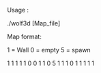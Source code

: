 Usage : 

./wolf3d [Map_file]

Map format:

1 = Wall
0 = empty
5 = spawn

1 1 1 1
1 0 0 1
1 0 5 1
1 1 0 1
1 1 1 1
